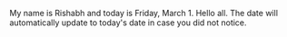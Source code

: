 My name is Rishabh and today is Friday, March 1. Hello all. The date will automatically update to today's date in case you did not notice.
